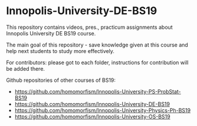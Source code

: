 # Innopolis-University-DE-BS19
This repository contains videos, pres., practicum assignments about Innopolis University DE BS19 course.

The main goal of this repository - save knowledge given at this course and help next students to study more effectively.

For contributors: please got to each folder, instructions for contribution will be added there.


Github repositories of other courses of BS19:
- https://github.com/homomorfism/Innopolis-University-PS-ProbStat-BS19
- https://github.com/homomorfism/Innopolis-University-DE-BS19
- https://github.com/homomorfism/Innopolis-University-Physics-Ph-BS19
- https://github.com/homomorfism/Innopolis-University-OS-BS19